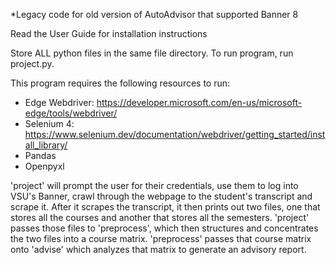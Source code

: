 *Legacy code for old version of AutoAdvisor that supported Banner 8

Read the User Guide for installation instructions

Store ALL python files in the same file directory.
To run program, run project.py.

This program requires the following resources to run:
  - Edge Webdriver: https://developer.microsoft.com/en-us/microsoft-edge/tools/webdriver/
  - Selenium 4: https://www.selenium.dev/documentation/webdriver/getting_started/install_library/
  - Pandas
  - Openpyxl

'project' will prompt the user for their credentials, use them to log into VSU's Banner, crawl through the webpage to the student's transcript and scrape it. After it scrapes the transcript, it then prints out two files, one that stores all the courses and another that stores all the semesters. 'project' passes those files to 'preprocess', which then structures and concentrates the two files into a course matrix. 'preprocess' passes that course matrix onto 'advise' which analyzes that matrix to generate an advisory report.
